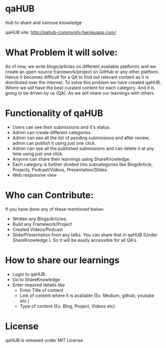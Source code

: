 # qaHUB
Hub to share and osmose knowledge

qaHUB site: http://qahub-community.herokuapp.com/ 

# What Problem it will solve:
As of now, we write blogs/articles on different available platforms and we create an open-source framework/project on GitHub or any other platform. Hence It becomes difficult for a QA to find out relevant content as it is distributed over the internet.
To solve this problem we have created qaHUB. Where we will have the best-curated content for each category. And it is going to be driven by us (QA). As we will share our learnings with others. 

# Functionality of qaHUB
* Users can see their submissions and it's status.
* Admin can create different categories.
* Admin can see all the list of pending submissions and after review, admin can publish it using just one click.
* Admin can see all the published submissions and can delete it at any time using just one click.
* Anyone can share their learnings using ShareKnowledge.
* Each category is further divided into subcategories like Blog/Article, Projects, Podcast/Videos, Presentation/Slides.
* Web responsive view

# Who can Contribute:
If you have done any of these mentioned below:
* Written any Blogs/Articles.
* Build any Framework/Project
* Created Videos/Podcast
* Slide/Presentation from any talks.
You can share that in qaHUB (Under ShareKnowledge ). So it will be easily accessible for all QA's.


# How to share our learnings
* Login to qaHUB.
* Go to ShareKnowledge
* Enter required details like
  * Enter Title of content
  * Link of content where it is available (Ex. Medium, github, youtube etc.)
  * Type of content (Ex. Blog, Project, Videos etc)


# License
qaHUB is released under MIT License
